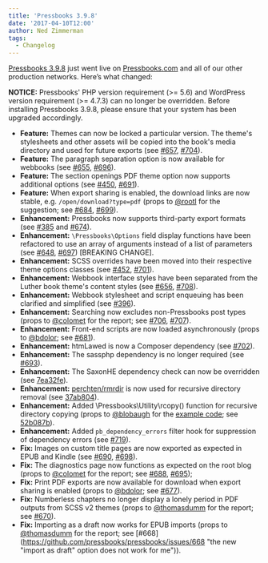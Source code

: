 ```yaml
---
title: 'Pressbooks 3.9.8'
date: '2017-04-10T12:00'
author: Ned Zimmerman
tags:
  - Changelog
---
```


[Pressbooks 3.9.8](https://github.com/pressbooks/pressbooks/releases/tag/3.9.8) just went
live on [Pressbooks.com](https://pressbooks.com) and all of our other production networks.
Here’s what changed:

**NOTICE:** Pressbooks' PHP version requirement (>= 5.6) and WordPress version requirement
(>= 4.7.3) can no longer be overridden. Before installing Pressbooks 3.9.8, please ensure
that your system has been upgraded accordingly.

- **Feature:** Themes can now be locked a particular version. The theme's stylesheets and
  other assets will be copied into the book's media directory and used for future exports
  (see [#657](https://github.com/pressbooks/pressbooks/issues/657),
  [#704](https://github.com/pressbooks/pressbooks/pull/704)).
- **Feature:** The paragraph separation option is now available for webbooks (see
  [#655](https://github.com/pressbooks/pressbooks/issues/655),
  [#696](https://github.com/pressbooks/pressbooks/pull/696)).
- **Feature:** The section openings PDF theme option now supports additional options (see
  [#450](https://github.com/pressbooks/pressbooks/issues/450),
  [#691](https://github.com/pressbooks/pressbooks/pull/691)).
- **Feature:** When export sharing is enabled, the download links are now stable, e.g.
  `/open/download?type=pdf` (props to [@rootl](https://github.com/rootl) for the
  suggestion; see
  [#684](https://github.com/pressbooks/pressbooks/issues/684 'Clean download links'),
  [#699](https://github.com/pressbooks/pressbooks/pull/699 'Enable clean download links (fix #684)')).
- **Enhancement:** Pressbooks now supports third-party export formats (see
  [#385](https://github.com/pressbooks/pressbooks/issues/385) and
  [#674](https://github.com/pressbooks/pressbooks/pull/674)).
- **Enhancement:** `\Pressbooks\Options` field display functions have been refactored to
  use an array of arguments instead of a list of parameters (see
  [#648](https://github.com/pressbooks/pressbooks/issues/648 'Refactor option field display functions'),
  [#697](https://github.com/pressbooks/pressbooks/pull/697)) [BREAKING CHANGE].
- **Enhancement:** SCSS overrides have been moved into their respective theme options
  classes (see
  [#452](https://github.com/pressbooks/pressbooks/issues/452 'Move theme option-based overrides into theme options class'),
  [#701](https://github.com/pressbooks/pressbooks/pull/701)).
- **Enhancement:** Webbook interface styles have been separated from the Luther book
  theme's content styles (see [#656](https://github.com/pressbooks/pressbooks/issues/656),
  [#708](https://github.com/pressbooks/pressbooks/pull/708)).
- **Enhancement:** Webbook stylesheet and script enqueuing has been clarified and
  simplified (see [#396](https://github.com/pressbooks/pressbooks/issues/396)).
- **Enhancement:** Searching now excludes non-Pressbooks post types (props to
  [@colomet](https://github.com/colomet) for the report; see
  [#706](https://github.com/pressbooks/pressbooks/issues/706),
  [#707](https://github.com/pressbooks/pressbooks/pull/707)).
- **Enhancement:** Front-end scripts are now loaded asynchronously (props to
  [@bdolor](https://github.com/bdolor); see
  [#681](https://github.com/pressbooks/pressbooks/pull/681)).
- **Enhancement:** htmLawed is now a Composer dependency (see
  [#702](https://github.com/pressbooks/pressbooks/pull/702)).
- **Enhancement:** The sassphp dependency is no longer required (see
  [#693](https://github.com/pressbooks/pressbooks/pull/693)).
- **Enhancement:** The SaxonHE dependency check can now be overridden (see
  [7ea32fe](https://github.com/pressbooks/pressbooks/commit/7ea32fe)).
- **Enhancement:** [perchten/rmrdir](https://packagist.org/packages/perchten/rmrdir) is
  now used for recursive directory removal (see
  [37ab804](https://github.com/pressbooks/pressbooks/commit/37ab804489c580ad1d1121c0a07144f37772c7d0)).
- **Enhancement:** Added \\Pressbooks\\Utility\\rcopy() function for recursive directory
  copying (props to [@blobaugh](https://github.com/blobaugh) for the
  [example code](http://ben.lobaugh.net/blog/864/php-5-recursively-move-or-copy-files);
  see
  [52b087b](https://github.com/pressbooks/pressbooks/commit/52b087b5e2185ea08c6f67c24111ad9ef0ee1fa0)).
- **Enhancement:** Added `pb_dependency_errors` filter hook for suppression of dependency
  errors (see [#719](https://github.com/pressbooks/pressbooks/pull/719)).
- **Fix:** Images on custom title pages are now exported as expected in EPUB and Kindle
  (see [#690](https://github.com/pressbooks/pressbooks/issues/690),
  [#698](https://github.com/pressbooks/pressbooks/pull/698)).
- **Fix:** The diagnostics page now functions as expected on the root blog (props to
  [@colomet](https://github.com/colomet) for the report; see
  [#688](https://github.com/pressbooks/pressbooks/issues/688),
  [#695](https://github.com/pressbooks/pressbooks/pull/695));
- **Fix:** Print PDF exports are now available for download when export sharing is enabled
  (props to [@bdolor](https://github.com/bdolor); see
  [#677](https://github.com/pressbooks/pressbooks/pull/677)).
- **Fix:** Numberless chapters no longer display a lonely period in PDF outputs from SCSS
  v2 themes (props to [@thomasdumm](https://github.com/thomasdumm) for the report; see
  [#670](https://github.com/pressbooks/pressbooks/issues/670)).
- **Fix:** Importing as a draft now works for EPUB imports (props to
  [@thomasdumm](https://github.com/thomasdumm) for the report; see
  [#668](https://github.com/pressbooks/pressbooks/issues/668 "the new "import as draft"
  option does not work for me")).
